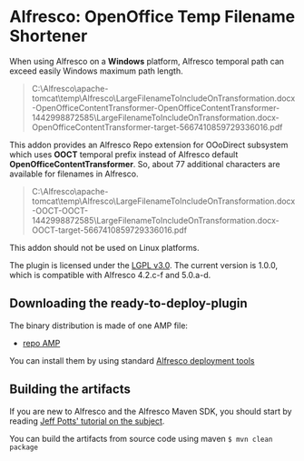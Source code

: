 Alfresco: OpenOffice Temp Filename Shortener
============================================
When using Alfresco on a **Windows** platform, Alfresco temporal path can exceed easily Windows maximum path length.

> C:\Alfresco\apache-tomcat\temp\Alfresco\LargeFilenameToIncludeOnTransformation.docx-OpenOfficeContentTransformer-OpenOfficeContentTransformer-1442998872585\LargeFilenameToIncludeOnTransformation.docx-OpenOfficeContentTransformer-target-5667410859729336016.pdf

This addon provides an Alfresco Repo extension for OOoDirect subsystem which uses **OOCT** temporal prefix instead of Alfresco default **OpenOfficeContentTransformer**. So, about 77 additional characters are available for filenames in Alfresco.

> C:\Alfresco\apache-tomcat\temp\Alfresco\LargeFilenameToIncludeOnTransformation.docx-OOCT-OOCT-1442998872585\LargeFilenameToIncludeOnTransformation.docx-OOCT-target-5667410859729336016.pdf

This addon should not be used on Linux platforms.

The plugin is licensed under the [LGPL v3.0](http://www.gnu.org/licenses/lgpl-3.0.html). The current version is 1.0.0, which is compatible with Alfresco 4.2.c-f and 5.0.a-d.

Downloading the ready-to-deploy-plugin
--------------------------------------
The binary distribution is made of one AMP file:

* [repo AMP](https://github.com/keensoft/oo-temp-filename-shortener/releases/download/1.0.0/oo-temp-filename-shortener.amp)

You can install them by using standard [Alfresco deployment tools](http://docs.alfresco.com/community/tasks/dev-extensions-tutorials-simple-module-install-amp.html)

Building the artifacts
----------------------
If you are new to Alfresco and the Alfresco Maven SDK, you should start by reading [Jeff Potts' tutorial on the subject](http://ecmarchitect.com/alfresco-developer-series-tutorials/maven-sdk/tutorial/tutorial.html).

You can build the artifacts from source code using maven
```$ mvn clean package```
